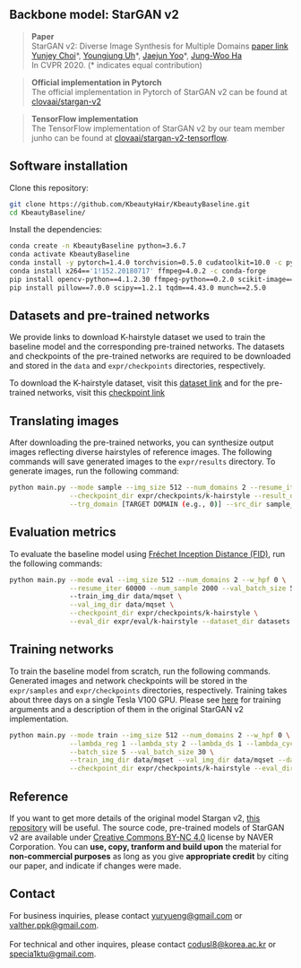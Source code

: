 ## Backbone model: StarGAN v2
> **Paper**<br>
> StarGAN v2: Diverse Image Synthesis for Multiple Domains [paper link](https://arxiv.org/abs/1912.01865)<br>
> [Yunjey Choi](https://github.com/yunjey)\*, [Youngjung Uh](https://github.com/youngjung)\*, [Jaejun Yoo](http://jaejunyoo.blogspot.com/search/label/kr)\*, [Jung-Woo Ha](https://www.facebook.com/jungwoo.ha.921)<br>
> In CVPR 2020. (* indicates equal contribution)<br>

> **Official implementation in Pytorch**<br>
> The official implementation in Pytorch of StarGAN v2 can be found at [clovaai/stargan-v2](https://github.com/clovaai/stargan-v2)<br>

> **TensorFlow implementation**<br>
> The TensorFlow implementation of StarGAN v2 by our team member junho can be found at [clovaai/stargan-v2-tensorflow](https://github.com/clovaai/stargan-v2-tensorflow).

## Software installation
Clone this repository:

```bash
git clone https://github.com/KbeautyHair/KbeautyBaseline.git
cd KbeautyBaseline/
```

Install the dependencies:
```bash
conda create -n KbeautyBaseline python=3.6.7
conda activate KbeautyBaseline
conda install -y pytorch=1.4.0 torchvision=0.5.0 cudatoolkit=10.0 -c pytorch
conda install x264=='1!152.20180717' ffmpeg=4.0.2 -c conda-forge
pip install opencv-python==4.1.2.30 ffmpeg-python==0.2.0 scikit-image==0.16.2
pip install pillow==7.0.0 scipy==1.2.1 tqdm==4.43.0 munch==2.5.0
```

## Datasets and pre-trained networks
We provide links to download K-hairstyle dataset we used to train the baseline model and the corresponding pre-trained networks. The datasets and checkpoints of the pre-trained networks are required to be downloaded and stored in the `data` and `expr/checkpoints` directories, respectively.

To download the K-hairstyle dataset, visit this [dataset link](link) and for the pre-trained networks, visit this [checkpoint link](https://drive.google.com/file/d/1EYbJCUZBITAer2jscfguL3lNFZNMSaVy/view?usp=sharing)

## Translating images
After downloading the pre-trained networks, you can synthesize output images reflecting diverse hairstyles of reference images. The following commands will save generated images to the `expr/results` directory. 
To generate images, run the following command:
```bash
python main.py --mode sample --img_size 512 --num_domains 2 --resume_iter 60000 --w_hpf 0 \
               --checkpoint_dir expr/checkpoints/k-hairstyle --result_dir expr/results/k-hairstyle \
               --trg_domain [TARGET DOMAIN (e.g., 0)] --src_dir sample_images/src --ref_dir sample_images/ref               
```

## Evaluation metrics
To evaluate the baseline model using [Fr&eacute;chet Inception Distance (FID)](https://arxiv.org/abs/1706.08500), run the following commands:
```bash
python main.py --mode eval --img_size 512 --num_domains 2 --w_hpf 0 \
               --resume_iter 60000 --num_sample 2000 --val_batch_size 50 \        
               --train_img_dir data/mqset \
               --val_img_dir data/mqset \
               --checkpoint_dir expr/checkpoints/k-hairstyle \
               --eval_dir expr/eval/k-hairstyle --dataset_dir datasets
```

## Training networks
To train the baseline model from scratch, run the following commands. Generated images and network checkpoints will be stored in the `expr/samples` and `expr/checkpoints` directories, respectively. Training takes about three days on a single Tesla V100 GPU. Please see [here](https://github.com/clovaai/stargan-v2/blob/master/main.py#L86-L179) for training arguments and a description of them in the original StarGAN v2 implementation.

```bash
python main.py --mode train --img_size 512 --num_domains 2 --w_hpf 0 \
               --lambda_reg 1 --lambda_sty 2 --lambda_ds 1 --lambda_cyc 2 \
               --batch_size 5 --val_batch_size 30 \
               --train_img_dir data/mqset --val_img_dir data/mqset --dataset_dir datasets \
               --checkpoint_dir expr/checkpoints/k-hairstyle --eval_dir expr/eval/k-hairstyle --sample_dir expr/samples/k-hairstyle
```

## Reference
If you want to get more details of the original model Stargan v2, [this repository](https://github.com/clovaai/stargan-v2) will be useful.
The source code, pre-trained models of StarGAN v2 are available under [Creative Commons BY-NC 4.0](https://github.com/clovaai/stargan-v2/blob/master/LICENSE) license by NAVER Corporation. You can **use, copy, tranform and build upon** the material for **non-commercial purposes** as long as you give **appropriate credit** by citing our paper, and indicate if changes were made. 

## Contact
For business inquiries, please contact yuryueng@gmail.com or valther.ppk@gmail.com.<br/>	
For technical and other inquires, please contact codusl8@korea.ac.kr or specia1ktu@gmail.com.
